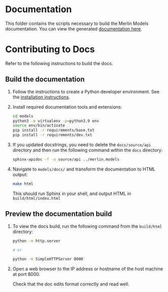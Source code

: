 # Documentation

This folder contains the scripts necessary to build the Merlin Models
documentation. You can view the generated
[documentation here](https://nvidia-merlin.github.io/models).

# Contributing to Docs

Refer to the following instructions to build the docs.

## Build the documentation

1. Follow the instructions to create a Python developer environment. See the
   [installation instructions](https://github.com/NVIDIA-Merlin/models).

2. Install required documentation tools and extensions:

   ```sh
   cd models
   python3 -m virtualenv -p=python3.9 env
   source env/bin/activate
   pip install -r requirements/base.txt
   pip install -r requirements/dev.txt
   ```

3. If you updated docstrings, you need to delete the `docs/source/api` directory
   and then run the following command within the `docs` directory:

   ```sh
   sphinx-apidoc -f -o source/api ../merlin.models
   ```

4. Navigate to `models/docs/` and transform the documentation to HTML output:

   ```sh
   make html
   ```

   This should run Sphinx in your shell, and output HTML in
   `build/html/index.html`

## Preview the documentation build

1. To view the docs build, run the following command from the `build/html`
   directory:

   ```sh
   python -m http.server

   # or

   python -m SimpleHTTPServer 8000
   ```

1. Open a web browser to the IP address or hostname of the host machine at
   port 8000.

   Check that the doc edits format correctly and read well.
